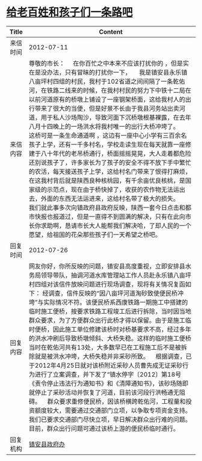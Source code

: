 # <a href="http://www.shangluo.gov.cn/zmhd/ldxxxx.jsp?urltype=leadermail.LeaderMailContentUrl&wbtreeid=1112&leadermailid=1297">给老百姓和孩子们一条路吧</a>
|Title|Content|
|:---:|---|
|来信时间|2012-07-11|
|来信内容|尊敬的市长：     在你百忙之中本来不应该打扰你的 ，但是实在是没办法，只有冒昧的打扰你一下，     我是镇安县永乐镇八亩坪村四组的村民，我村于102省道之间间隔了一条乾佑河，在铁路二线来的时候，在我村村民的努力下中铁十二局在以前河道原有的桥墩上铺设了一座钢架桥面，这给我村人的出行带来了很大的当便，但是好景不长由于我县河务站出卖河道，用于私人沙场陶沙，导致河面下沉桥墩根基裸露，在去年八月十四晚上的一场洪水将我村唯一的出行大桥冲垮了。     这桥可是一条生命通道啊 ，这边有一座中心小学有三百余名孩子上学，还有一千多村名，学校走读生现在每天就靠一座修建于八十年代的老吊桥通行，桥面摇摇晃晃，大人走着都危险还别说孩子了，许多家长为了孩子的安全不得不放下手中繁忙的农活，每天接送孩子上学，这给村名门带来了恨得打麻烦，在这我村背后就是陕西良种核桃园，有千余亩优良核桃，是国家级的示范点，现在由于桥快掉了，收获的农作物无法运出去，外面的东西无法运进来，这给村名带了极大的损失。     我们就此事多次向镇政府县政府反映，陕西一套今日点击和都市快报也报道过，但是一直得不到圆满的解决，只有在此向市长你求助啊，恳请市长大人能帮我们解决哈，了却人民的一个愿望，给祖国的花朵那些孩子们一天希望之桥吧。|
|回复时间|2012-07-26|
|回复内容|网友你好，你所反映的问题，镇安县高度重视，立即安排县水务局领导带队，抽调河道水库管理站工作人员赴永乐镇八亩坪村四组对该信件放映问题进行现场调查，现将有关情况复函如下： 经调查，信件反映的“因八亩坪河道淘砂致使便民桥冲垮”与实际情况不符。该便民桥系西康铁路一期施工中搭建的临时施工便桥，按要求铁路工程竣工后进行拆除，当时因当地群众要求，为了方便群众出行此桥才得以保留。由于是施工临时便桥，因此施工单位修建该桥时对桥基要求不高，经过多年的洪水冲刷后导致桥墩倾斜、大桥失稳。这样的临时施工便桥当时在乾佑河共有13处，大多数早已在工程施工后不是被拆除就是被洪水冲垮，大桥失稳并非采砂所致。    根据调查，已于2012年4月25日就对该桥附近采砂人员曹先成无证采砂行为进行了立案调查，并下发了“镇水停字〔2012〕第18号《责令停止违法行为通知书》和《清障通知书》，该砂场随即就停止了采砂活动并恢复了河道，目前该河段行洪畅通无阻碍。    群众要求重修便民桥，因该桥横跨乾佑河，工程量和投资额度较大，需要通过交通部门立项，以争取专项资金支持。我们已要求交通部门尽快立项，早日解决群众出行难的问题。目前，群众出行问题可通过该桥上游的便民桥临时通行。|
|回复机构|<a href="../../categories/agencies/镇安县政府办.md">镇安县政府办</a>|